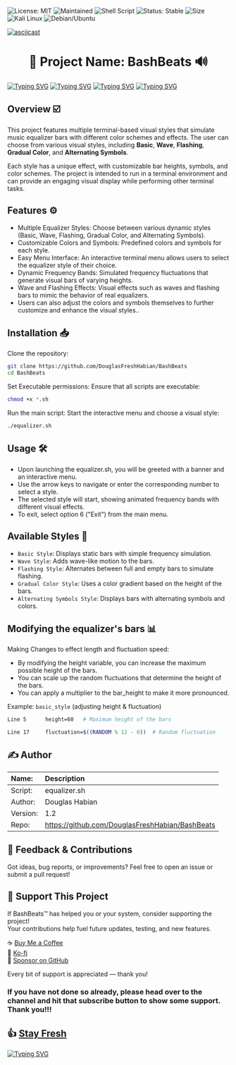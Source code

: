 ![License: MIT](https://img.shields.io/badge/License-MIT-green.svg)
![Maintained](https://img.shields.io/badge/Maintained-Yes-brightgreen.svg)
![Shell Script](https://img.shields.io/badge/Bash-BashBeats-blue.svg)
![Status: Stable](https://img.shields.io/badge/Status-Stable-brightgreen.svg)
![Size](https://img.shields.io/github/repo-size/DouglasFreshHabian/BashBeats)
![Kali Linux](https://img.shields.io/badge/Tested-Kali%20Linux-153f86?logo=kalilinux&logoColor=blue&colorA=white)
![Debian/Ubuntu](https://img.shields.io/badge/Tested-Ubuntu-77216F.svg)


[![asciicast](https://asciinema.org/a/717434.svg)](https://asciinema.org/a/717434)

<h1 align="center">
🎵 Project Name: BashBeats 🔊
</h1>

[![Typing SVG](https://readme-typing-svg.demolab.com?font=Fira+Code&duration=1000&pause=20&color=FF7204&width=435&lines=%23%23%23%23%23%23%23;%23%23%23%23%23%23%23%23%23%23%23%23%23%23%23%23%23%23%23;%23%23%23;%23%23%23%23%23%23%23%23%23%23%23)](https://git.io/typing-svg)
[![Typing SVG](https://readme-typing-svg.demolab.com?font=Fira+Code&duration=1000&pause=20&color=1BFF2C&width=435&lines=%23%23%23%23%23%23%23;%23%23%23%23%23%23%23%23%23%23%23%23%23%23%23%23%23%23%23;%23%23%23;%23%23%23%23%23%23%23%23%23%23%23)](https://git.io/typing-svg)
[![Typing SVG](https://readme-typing-svg.demolab.com?font=Fira+Code&duration=1000&pause=20&color=1120FF&width=435&lines=%23%23%23%23%23%23%23;%23%23%23%23%23%23%23%23%23%23%23%23%23%23%23%23%23%23%23;%23%23%23;%23%23%23%23%23%23%23%23%23%23%23)](https://git.io/typing-svg)
[![Typing SVG](https://readme-typing-svg.demolab.com?font=Fira+Code&duration=1000&pause=20&color=FF0000&width=435&lines=%23%23%23%23%23%23%23;%23%23%23%23%23%23%23%23%23%23%23%23%23%23%23%23%23%23%23;%23%23%23;%23%23%23%23%23%23%23%23%23%23%23)](https://git.io/typing-svg)




## Overview ☑️

This project features multiple terminal-based visual styles that simulate music equalizer bars with different color schemes and effects. The user can choose from various visual styles, including **Basic**, **Wave**, **Flashing**, **Gradual Color**, and **Alternating Symbols**.

Each style has a unique effect, with customizable bar heights, symbols, and color schemes. The project is intended to run in a terminal environment and can provide an engaging visual display while performing other terminal tasks.

## Features ⚙️

* Multiple Equalizer Styles: Choose between various dynamic styles (Basic, Wave, Flashing, Gradual Color, and Alternating Symbols).
* Customizable Colors and Symbols: Predefined colors and symbols for each style.
* Easy Menu Interface: An interactive terminal menu allows users to select the equalizer style of their choice.
* Dynamic Frequency Bands: Simulated frequency fluctuations that generate visual bars of varying heights.
* Wave and Flashing Effects: Visual effects such as waves and flashing bars to mimic the behavior of real equalizers.
* Users can also adjust the colors and symbols themselves to further customize and enhance the visual styles..

## Installation 📥

Clone the repository:

```bash
git clone https://github.com/DouglasFreshHabian/BashBeats
cd BashBeats
```
Set Executable permissions: Ensure that all scripts are executable:
```bash
chmod +x *.sh
```

Run the main script: Start the interactive menu and choose a visual style:
```bash
./equalizer.sh
```
## Usage 🛠️ 

* Upon launching the equalizer.sh, you will be greeted with a banner and an interactive menu.
* Use the arrow keys to navigate or enter the corresponding number to select a style.
* The selected style will start, showing animated frequency bands with different visual effects.
* To exit, select option 6 ("Exit") from the main menu.

## Available Styles 🎨

* `Basic Style`: Displays static bars with simple frequency simulation.
* `Wave Style`: Adds wave-like motion to the bars.
* `Flashing Style`: Alternates between full and empty bars to simulate flashing.
* `Gradual Color Style`: Uses a color gradient based on the height of the bars.
* `Alternating Symbols Style`: Displays bars with alternating symbols and colors.

## Modifying the equalizer's bars 📊
Making Changes to effect length and fluctuation speed:

* By modifying the height variable, you can increase the maximum possible height of the bars.
* You can scale up the random fluctuations that determine the height of the bars.
* You can apply a multiplier to the bar_height to make it more pronounced.

Example: `basic_style` (adjusting height & fluctuation)
```bash
Line 5		height=60   # Maximum height of the bars

Line 17		fluctuation=$((RANDOM % 12 - 6))  # Random fluctuation
```
## ✍️ Author

| Name:             | Description                                       |
| :---------------- | :------------------------------------------------ |
| Script:           | equalizer.sh                                      |
| Author:           | Douglas Habian                                    |
| Version:          | 1.2                                               |
| Repo:             | https://github.com/DouglasFreshHabian/BashBeats   |

## 💬 Feedback & Contributions

Got ideas, bug reports, or improvements?
Feel free to open an issue or submit a pull request!

## 💖 Support This Project

If BashBeats™ has helped you or your system, consider supporting the project!  
Your contributions help fuel future updates, testing, and new features.

☕ [Buy Me a Coffee](https://www.buymeacoffee.com/douglashabian)  
💸 [Ko-fi](https://ko-fi.com/douglashabian)  
🎁 [Sponsor on GitHub](https://github.com/sponsors/DouglasFreshHabian)

Every bit of support is appreciated — thank you!

### If you have not done so already, please head over to the channel and hit that subscribe button to show some support. Thank you!!!

## 👍 [Stay Fresh](https://www.youtube.com/@DouglasHabian-tq5ck) 

[![Typing SVG](https://readme-typing-svg.demolab.com?font=Fira+Code&duration=1000&pause=20&color=5BFF16&width=435&lines=%3E%3E%3E%3E%3E%3E%3E%3E%3E%3E%3E%3E%3E%3E%3E%3E%3E%3E%3E%3E%3E;%3E%3E%3E%3E%3E%3E%3E%3E%3E%3E%3E%3E%3E%3E%3E%3E;%3E%3E%3E%3E%3E%3E%3E%3E%3E%3E%3E%3E%3E;%3E%3E%3E%3E%3E%3E%3E%3E%3E)](https://git.io/typing-svg)
<!-- Reach out to me if you are interested in collaboration or want to contract with me for any of the following:
	Building Github Pages
	Creating Youtube Videos
	Editing Youtube Videos
	Youtube Thumbnail Creation
	Anything Pertaining to Linux! -->

<!-- 
 _____              _       _____                        _          
|  ___| __ ___  ___| |__   |  ___|__  _ __ ___ _ __  ___(_) ___ ___ 
| |_ | '__/ _ \/ __| '_ \  | |_ / _ \| '__/ _ \ '_ \/ __| |/ __/ __|
|  _|| | |  __/\__ \ | | | |  _| (_) | | |  __/ | | \__ \ | (__\__ \
|_|  |_|  \___||___/_| |_| |_|  \___/|_|  \___|_| |_|___/_|\___|___/
        dfresh@tutanota.com Fresh Forensics, LLC 2025 -->
